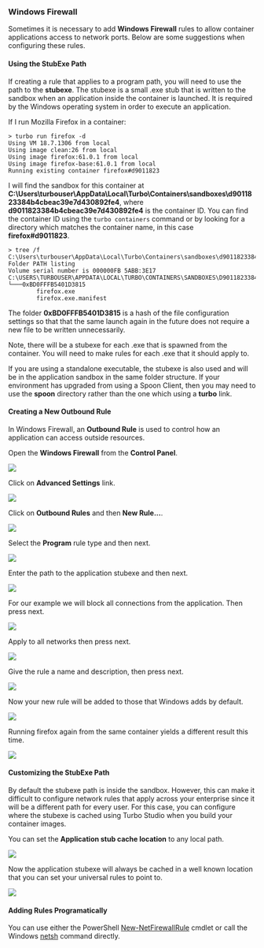 ### Windows Firewall

Sometimes it is necessary to add **Windows Firewall** rules to allow container applications access to network ports. Below are some suggestions when configuring these rules.

#### Using the StubExe Path

If creating a rule that applies to a program path, you will need to use the path to the **stubexe**. The stubexe is a small .exe stub that is written to the sandbox when an application inside the container is launched. It is required by the Windows operating system in order to execute an application.

If I run Mozilla Firefox in a container:
```
> turbo run firefox -d
Using VM 18.7.1306 from local
Using image clean:26 from local
Using image firefox:61.0.1 from local
Using image firefox-base:61.0.1 from local
Running existing container firefox#d9011823
```

I will find the sandbox for this container at **C:\Users\turbouser\AppData\Local\Turbo\Containers\sandboxes\d9011823384b4cbeac39e7d430892fe4**, where **d9011823384b4cbeac39e7d430892fe4** is the container ID. You can find the container ID using the `turbo containers` command or by looking for a directory which matches the container name, in this case **firefox#d9011823**.
```
> tree /f C:\Users\turbouser\AppData\Local\Turbo\Containers\sandboxes\d9011823384b4cbeac39e7d430892fe4\local\stubexe
Folder PATH listing
Volume serial number is 000000FB 5ABB:3E17
C:\USERS\TURBOUSER\APPDATA\LOCAL\TURBO\CONTAINERS\SANDBOXES\D9011823384B4CBEAC39E7D430892FE4\LOCAL\STUBEXE
└───0xBD0FFFB5401D3815
        firefox.exe
        firefox.exe.manifest
```

The folder **0xBD0FFFB5401D3815** is a hash of the file configuration settings so that that the same launch again in the future does not require a new file to be written unnecessarily.

Note, there will be a stubexe for each .exe that is spawned from the container. You will need to make rules for each .exe that it should apply to.

If you are using a standalone executable, the stubexe is also used and will be in the application sandbox in the same folder structure. If your environment has upgraded from using a Spoon Client, then you may need to use the **spoon** directory rather than the one which using a **turbo** link.


#### Creating a New Outbound Rule

In Windows Firewall, an **Outbound Rule** is used to control how an application can access outside resources.

Open the **Windows Firewall** from the **Control Panel**.

![](/docs/deploying/to_citrix/firewall1.png)

Click on **Advanced Settings** link.

![](/docs/deploying/to_citrix/firewall2.png)

Click on **Outbound Rules** and then **New Rule...**.

![](/docs/deploying/to_citrix/firewall3.png)

Select the **Program** rule type and then next.

![](/docs/deploying/to_citrix/firewall4.png)

Enter the path to the application stubexe and then next.

![](/docs/deploying/to_citrix/firewall5.png)

For our example we will block all connections from the application. Then press next.

![](/docs/deploying/to_citrix/firewall6.png)

Apply to all networks then press next.

![](/docs/deploying/to_citrix/firewall7.png)

Give the rule a name and description, then press next.

![](/docs/deploying/to_citrix/firewall8.png)

Now your new rule will be added to those that Windows adds by default. 

![](/docs/deploying/to_citrix/firewall9.png)

Running firefox again from the same container yields a different result this time.

![](/docs/deploying/to_citrix/firewall10.png)


#### Customizing the StubExe Path

By default the stubexe path is inside the sandbox. However, this can make it difficult to configure network rules that apply across your enterprise since it will be a different path for every user. For this case, you can configure where the stubexe is cached using Turbo Studio when you build your container images.

You can set the **Application stub cache location** to any local path.

![](/docs/deploying/to_citrix/firewall11.png)

Now the application stubexe will always be cached in a well known location that you can set your universal rules to point to.

![](/docs/deploying/to_citrix/firewall12.png)


#### Adding Rules Programatically

You can use either the PowerShell [New-NetFirewallRule](https://docs.microsoft.com/en-us/powershell/module/netsecurity/new-netfirewallrule?view=win10-ps) cmdlet or call the Windows [netsh](https://support.microsoft.com/en-us/help/947709/how-to-use-the-netsh-advfirewall-firewall-context-instead-of-the-netsh) command directly.

